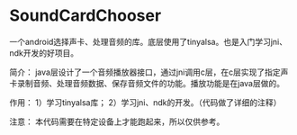 # SoundCardChooser
一个android选择声卡、处理音频的库。底层使用了tinyalsa。也是入门学习jni、ndk开发的好项目。

简介： 
java层设计了一个音频播放器接口，通过jni调用c层，在c层实现了指定声卡录制音频、处理音频数据、保存音频文件的功能。播放功能是在java层做的。

作用： 
1）学习tinyalsa库； 
2）学习jni、ndk的开发。（代码做了详细的注释）

注意： 
本代码需要在特定设备上才能跑起来，所以仅供参考。
